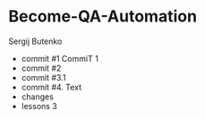 # Become-QA-Automation
Sergij Butenko
- commit #1 CommiT 1
- commit #2
- commit #3.1
- commit #4. Text
- changes
-  lessons 3